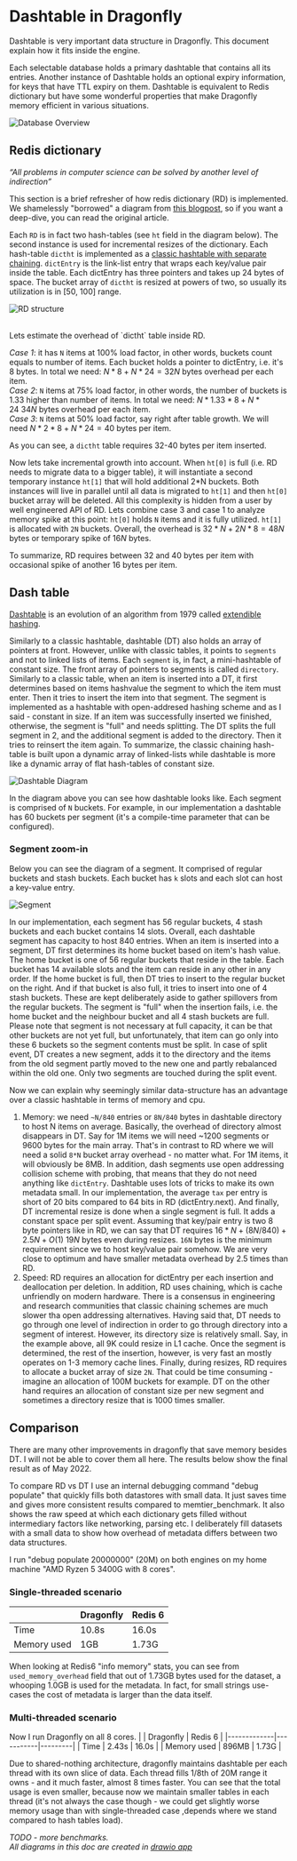 
# Dashtable in Dragonfly

Dashtable is very important data structure in Dragonfly. This document explain
how it fits inside the engine.

Each selectable database holds a primary dashtable that contains all its entries. Another instance of Dashtable holds an optional expiry information, for keys that have TTL expiry on them. Dashtable is equivalent to Redis dictionary but have some wonderful properties that make Dragonfly memory efficient in various situations.

![Database Overview](./db.svg)


## Redis dictionary

*“All problems in computer science can be solved by another level of indirection”*

This section is a brief refresher of how redis dictionary (RD) is implemented.
We shamelessly "borrowed" a diagram from [this blogpost](https://codeburst.io/a-closer-look-at-redis-dictionary-implementation-internals-3fd815aae535), so if you want a deep-dive, you can read the original article.

Each `RD` is in fact two hash-tables (see `ht` field in the diagram below). The second instance is used for incremental resizes of the dictionary.
Each hash-table `dictht` is implemented as a [classic hashtable with separate chaining](https://en.wikipedia.org/wiki/Hash_table#Separate_chaining). `dictEntry` is the link-list entry that wraps each key/value pair inside the table. Each dictEntry has three pointers and takes up 24 bytes of space. The bucket array of `dictht` is resized at powers of two, so usually its utilization is in [50, 100] range.


![RD structure](https://miro.medium.com/max/1400/1*gNc8VzCknWRxXTBP9cVEHQ.png)

<br>
Lets estimate the overhead of `dictht` table inside RD.<br>

*Case 1*: it has `N` items at 100% load factor, in other words, buckets count equals to number of items. Each bucket holds a pointer to dictEntry, i.e. it's 8 bytes. In total we need: $N*8 + N*24 = 32N$ bytes overhead per each item. <br>
*Case 2*: `N` items at 75% load factor, in other words, the number of buckets is 1.33 higher than number of items. In total we need: $N*1.33*8 + N*24 ~ 34N$ bytes overhead per each item. <br>
*Case 3*: `N` items at 50% load factor, say right after table growth. We will need $N*2*8 + N*24 = 40$ bytes per item.

As you can see, a `dictht` table requires 32-40 bytes per item inserted.

Now lets take incremental growth into account. When `ht[0]` is full (i.e. RD needs to migrate data to a bigger table), it will instantiate a second temporary instance `ht[1]` that will hold additional 2*N buckets. Both instances will live in parallel until all data is migrated to `ht[1]` and then `ht[0]` bucket array will be deleted. All this complexity is hidden from a user by well engineered API of RD. Lets combine case 3 and case 1 to analyze memory spike at this point: `ht[0]` holds `N` items and it is fully utilized. `ht[1]` is allocated with `2N` buckets. Overall, the overhead is $32*N + 2N*8=48N$ bytes or temporary spike of $16N$ bytes.

To summarize, RD requires between 32 and 40 bytes per item with occasional spike of another 16 bytes per item.

## Dash table
[Dashtable](https://arxiv.org/abs/2003.07302) is an evolution of an algorithm from 1979 called [extendible hashing](https://en.wikipedia.org/wiki/Extendible_hashing).

Similarly to a classic hashtable, dashtable (DT) also holds an array of pointers at front. However, unlike with classic tables, it points to `segments` and not to linked lists of items. Each `segment` is, in fact, a mini-hashtable of constant size. The front array of pointers to segments is called `directory`. Similarly to a classic table, when an item is inserted into a DT, it first determines based on items hashvalue the segment to which the item must enter. Then it tries to insert the item into that segment. The segment is implemented as a hashtable with open-addresed hashing scheme and as I said - constant in size. If an item was successfully inserted we finished, otherwise, the segment is "full" and needs splitting. The DT splits the full segment in 2, and the additional segment is added to the directory. Then it tries to reinsert the item again. To summarize, the classic chaining hash-table is built upon a dynamic array of linked-lists while dashtable is more like a dynamic array of flat hash-tables of constant size.

![Dashtable Diagram](./dashtable.svg)

In the diagram above you can see how dashtable looks like. Each segment is comprised of `N` buckets. For example, in our implementation a dashtable has 60 buckets per segment (it's a compile-time parameter that can be configured).

### Segment zoom-in

Below you can see the diagram of a segment. It comprised of regular buckets and stash buckets. Each bucket has `k` slots and each slot can host a key-value entry.

![Segment](./dashsegment.svg)

In our implementation, each segment has 56 regular buckets, 4 stash buckets and each bucket contains 14 slots. Overall, each dashtable segment has capacity to host 840 entries. When an item is inserted into a segment, DT first determines its home bucket based on item's hash value. The home bucket is one of 56 regular buckets that reside in the table. Each bucket has 14 available slots and the item can reside in any other in any order. If the home bucket is full, then DT tries to insert to the regular bucket on the right. And if that bucket is also full, it tries to insert into one of 4 stash buckets. These are kept deliberately aside to gather spillovers from the regular buckets. The segment is "full" when the insertion fails, i.e. the home bucket and the neighbour bucket and all 4 stash buckets are full. Please note that segment is not necessary at full capacity, it can be that other buckets are not yet full, but unfortunately, that item can go only into these 6 buckets so the segment contents must be split. In case of split event, DT creates a new segment, adds it to the directory and the items from the old segment partly moved to the new one and partly rebalanced within the old one. Only two segments are touched during the split event.

Now we can explain why seemingly similar data-structure has an advantage over a classic hashtable in terms of memory and cpu.
 1. Memory: we need `~N/840` entries or `8N/840` bytes in dashtable directory to host N items on average. Basically, the overhead of directory almost disappears in DT. Say for 1M items we will need ~1200 segments or 9600 bytes for the main array. That's in contrast to RD where we will need a solid `8*N` bucket array overhead - no matter what. For 1M items, it will obviously be 8MB. In addition, dash segments use open addressing collision scheme with probing, that means that they do not need anything like `dictEntry`. Dashtable uses lots of tricks to make its own metadata small. In our implementation, the average `tax` per entry is short of 20 bits compared to 64 bits in RD (dictEntry.next). And finally, DT incremental resize is done when a single segment is full. It adds a constant space per split event. Assuming that key/pair entry is two 8 byte pointers like in RD, we can say that DT requires $16*N + (8N/840) + 2.5N + O(1) ~ 19N$ bytes even during resizes. `16N` bytes is the minimum requirement since we to host key/value pair somehow. We are very close to optimum and have smaller metadata overhead by 2.5 times than RD.
 2. Speed: RD requires an allocation for dictEntry per each insertion and deallocation per deletion. In addition, RD uses chaining, which is cache unfriendly on modern hardware. There is a consensus in engineering and research communities that classic chaining schemes are much slower tha open addressing alternatives. Having said that, DT needs to go through one level of indirection in order to go through directory into a segment of interest. However, its directory size is relatively small. Say, in the example above, all 9K could resize in L1 cache. Once the segment is determined, the rest of the insertion, however, is very fast an mostly operates on 1-3 memory cache lines. Finally, during resizes, RD requires to allocate a bucket array of size `2N`. That could be time consuming - imagine an allocation of 100M buckets for example. DT on the other hand requires an allocation of constant size per new segment and sometimes a directory resize that is 1000 times smaller.


## Comparison
There are many other improvements in dragonfly that save memory besides DT. I will not be able to cover them all here. The results below show the final result as of May 2022.

To compare RD vs DT I use an internal debugging command "debug populate" that quickly fills both datastores with small data. It just saves time and gives more consistent results compared to memtier_benchmark. It also shows the raw speed at which each dictionary gets filled without intermediary factors like networking, parsing etc.
I deliberately fill datasets with a small data to show how overhead of metadata differs between two data structures.

I run "debug populate 20000000" (20M) on both engines on my home machine "AMD Ryzen 5 3400G with 8 cores".

### Single-threaded scenario

|             | Dragonfly | Redis 6 |
|-------------|-----------|---------|
| Time        |   10.8s   |  16.0s  |
| Memory used |    1GB    |  1.73G  |

When looking at Redis6 "info memory" stats, you can see from `used_memory_overhead` field that out of 1.73GB bytes used for the dataset, a whooping 1.0GB is used for
the metadata. In fact, for small strings use-cases the cost of metadata is larger than the data itself.

### Multi-threaded scenario

Now I run Dragonfly on all 8 cores.
|             | Dragonfly | Redis 6 |
|-------------|-----------|---------|
| Time        |   2.43s   |  16.0s  |
| Memory used |    896MB  |  1.73G  |

Due to shared-nothing architecture, dragonfly maintains dashtable per each thread with its own slice of data. Each thread fills 1/8th of 20M range it owns - and it much faster, almost 8 times faster. You can see that the total usage is even smaller, because now we maintain smaller tables in each thread (it's not always the case though - we could get slightly worse memory usage than with single-threaded case ,depends where we stand compared to hash tables load).

*TODO - more benchmarks.*
<br>
<em> All diagrams in this doc are created in [drawio app](https://app.diagrams.net/) <em>
